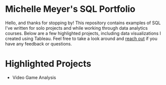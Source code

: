 # Michelle Meyer's SQL Portfolio

Hello, and thanks for stopping by! This repository contains examples of SQL I've written for solo projects and while working through data analytics courses. Below are a few highlighted projects, including data visualizations I created using Tableau. Feel free to take a look around and [reach out](https://www.linkedin.com/in/micmeyers/) if you have any feedback or questions. 

# Highlighted Projects
- Video Game Analysis
